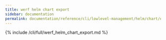 ```yaml
---
title: werf helm chart export
sidebar: documentation
permalink: documentation/reference/cli/lowlevel-management/helm/chart/export.html
---
```


{% include /cli/full/werf_helm_chart_export.md %}
